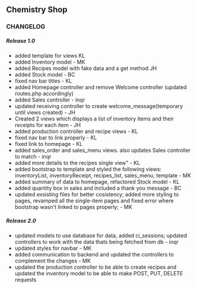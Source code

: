 ## Chemistry Shop
### CHANGELOG

##### Release 1.0
- added template for views KL
- added Inventory model - MK
- added Recipes model with fake data and a get method JH
- added Stock model - BC
- fixed nav bar titles - KL
- added Homepage controller and remove Welcome controller (updated routes.php accordingly)
- added Sales controller - inqr
- updated receiving controller to create welcome_message(temporary until views created) - JH
- Created 2 views which displays a list of inventory items and their receipts for each item - JH
- added production controller and recipe views - KL
- fixed nav bar to link properly - KL
- fixed link to homepage - KL
- added sales_order and sales_menu views. also updates Sales controller to match - inqr
- added more details to the recipes single view" - KL
- added bootstrap to template and styled the following views: inventoryList, inventoryReceipt, recipes_list, sales_menu, template - MK
- added summary of data to homepage, refactored Stock model - KL
- added quantity box in sales and included a thank you message - BC
- updated exsisting files for better cosistency; added more styling to pages, revamped all the single-item pages and fixed error where bootstrap wasn't linked to pages properly; - MK

##### Release 2.0
- updated models to use database for data, added ci_sessions; updated controllers to work with the data thats being fetched from db - inqr
- updated styles for navbar - MK
- added communication to backend and updated the controllers to complement the changes - MK
- updated the production controller to be able to create recipes and updated the inventory model to be able to make POST, PUT, DELETE requests
